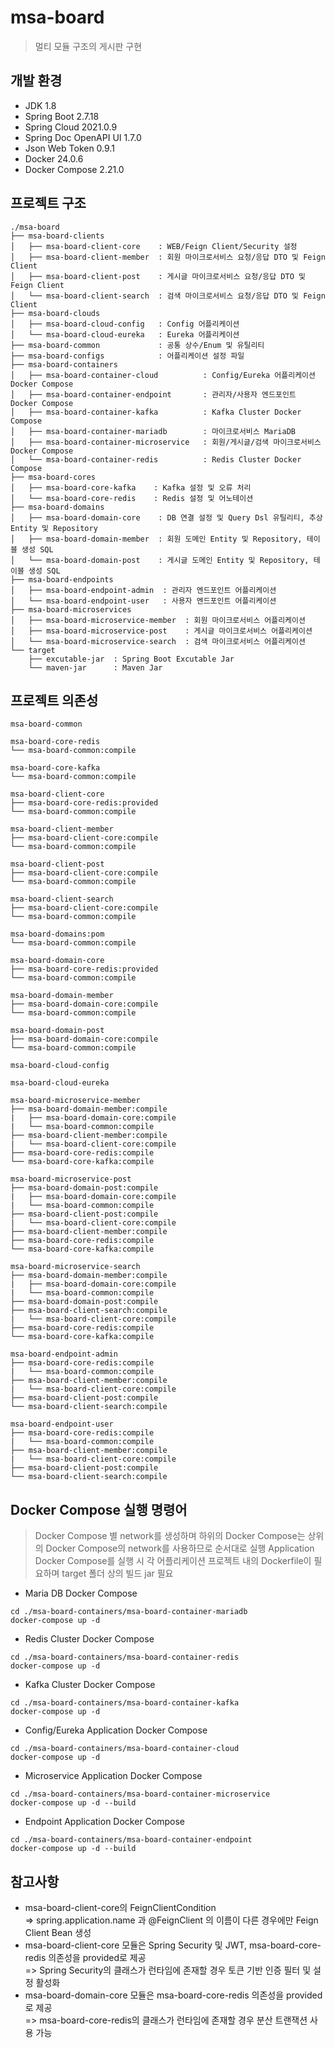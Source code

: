 # msa-board
> 멀티 모듈 구조의 게시판 구현 

## 개발 환경 
 - JDK 1.8
 - Spring Boot 2.7.18
 - Spring Cloud 2021.0.9
 - Spring Doc OpenAPI UI 1.7.0
 - Json Web Token 0.9.1
 - Docker 24.0.6
 - Docker Compose 2.21.0
 
## 프로젝트 구조 
```
./msa-board
├── msa-board-clients
│   ├── msa-board-client-core    : WEB/Feign Client/Security 설정     
│   ├── msa-board-client-member  : 회원 마이크로서비스 요청/응답 DTO 및 Feign Client 
│   ├── msa-board-client-post    : 게시글 마이크로서비스 요청/응답 DTO 및 Feign Client
│   └── msa-board-client-search  : 검색 마이크로서비스 요청/응답 DTO 및 Feign Client
├── msa-board-clouds
│   ├── msa-board-cloud-config   : Config 어플리케이션 
│   └── msa-board-cloud-eureka   : Eureka 어플리케이션 
├── msa-board-common             : 공통 상수/Enum 및 유틸리티 
├── msa-board-configs            : 어플리케이션 설정 파일 
├── msa-board-containers         
│   ├── msa-board-container-cloud          : Config/Eureka 어플리케이션 Docker Compose
│   ├── msa-board-container-endpoint       : 관리자/사용자 엔드포인트 Docker Compose
│   ├── msa-board-container-kafka          : Kafka Cluster Docker Compose
│   ├── msa-board-container-mariadb        : 마이크로서비스 MariaDB
│   ├── msa-board-container-microservice   : 회원/게시글/검색 마이크로서비스 Docker Compose
│   └── msa-board-container-redis          : Redis Cluster Docker Compose
├── msa-board-cores
│   ├── msa-board-core-kafka    : Kafka 설정 및 오류 처리 
│   └── msa-board-core-redis    : Redis 설정 및 어노테이션 
├── msa-board-domains
│   ├── msa-board-domain-core    : DB 연결 설정 및 Query Dsl 유틸리티, 추상 Entity 및 Repository
│   ├── msa-board-domain-member  : 회원 도메인 Entity 및 Repository, 테이블 생성 SQL
│   └── msa-board-domain-post    : 게시글 도메인 Entity 및 Repository, 테이블 생성 SQL
├── msa-board-endpoints
│   ├── msa-board-endpoint-admin  : 관리자 엔드포인트 어플리케이션 
│   └── msa-board-endpoint-user   : 사용자 엔드포인트 어플리케이션 
├── msa-board-microservices
│   ├── msa-board-microservice-member  : 회원 마이크로서비스 어플리케이션 
│   ├── msa-board-microservice-post    : 게시글 마이크로서비스 어플리케이션 
│   └── msa-board-microservice-search  : 검색 마이크로서비스 어플리케이션 
└── target
    ├── excutable-jar  : Spring Boot Excutable Jar 
    └── maven-jar      : Maven Jar
```

## 프로젝트 의존성 
```
msa-board-common

msa-board-core-redis
└── msa-board-common:compile

msa-board-core-kafka
└── msa-board-common:compile

msa-board-client-core
├── msa-board-core-redis:provided
└── msa-board-common:compile

msa-board-client-member
├── msa-board-client-core:compile
└── msa-board-common:compile

msa-board-client-post
├── msa-board-client-core:compile
└── msa-board-common:compile

msa-board-client-search
├── msa-board-client-core:compile
└── msa-board-common:compile

msa-board-domains:pom
└── msa-board-common:compile

msa-board-domain-core
├── msa-board-core-redis:provided
└── msa-board-common:compile

msa-board-domain-member
├── msa-board-domain-core:compile
└── msa-board-common:compile

msa-board-domain-post
├── msa-board-domain-core:compile
└── msa-board-common:compile

msa-board-cloud-config

msa-board-cloud-eureka

msa-board-microservice-member
├── msa-board-domain-member:compile
|   ├── msa-board-domain-core:compile
|   └── msa-board-common:compile
├── msa-board-client-member:compile
|   └── msa-board-client-core:compile
├── msa-board-core-redis:compile
└── msa-board-core-kafka:compile

msa-board-microservice-post
├── msa-board-domain-post:compile
|   ├── msa-board-domain-core:compile
|   └── msa-board-common:compile
├── msa-board-client-post:compile
|   └── msa-board-client-core:compile
├── msa-board-client-member:compile
├── msa-board-core-redis:compile
└── msa-board-core-kafka:compile

msa-board-microservice-search
├── msa-board-domain-member:compile
|   ├── msa-board-domain-core:compile
|   └── msa-board-common:compile
├── msa-board-domain-post:compile
├── msa-board-client-search:compile
|   └── msa-board-client-core:compile
├── msa-board-core-redis:compile
└── msa-board-core-kafka:compile

msa-board-endpoint-admin
├── msa-board-core-redis:compile
|   └── msa-board-common:compile
├── msa-board-client-member:compile
|   └── msa-board-client-core:compile
├── msa-board-client-post:compile
└── msa-board-client-search:compile

msa-board-endpoint-user
├── msa-board-core-redis:compile
|   └── msa-board-common:compile
├── msa-board-client-member:compile
|   └── msa-board-client-core:compile
├── msa-board-client-post:compile
└── msa-board-client-search:compile
```

## Docker Compose 실행 명령어
> Docker Compose 별 network를 생성하며 하위의 Docker Compose는 상위의 Docker Compose의 network를 사용하므로 순서대로 실행 
> Application Docker Compose를 실행 시 각 어플리케이션 프로젝트 내의 Dockerfile이 필요하며 target 폴더 상의 빌드 jar 필요  
 - Maria DB Docker Compose
```
cd ./msa-board-containers/msa-board-container-mariadb
docker-compose up -d 
```
 - Redis Cluster Docker Compose
```
cd ./msa-board-containers/msa-board-container-redis
docker-compose up -d 
```
 - Kafka Cluster Docker Compose
```
cd ./msa-board-containers/msa-board-container-kafka
docker-compose up -d 
```
 - Config/Eureka Application Docker Compose
```
cd ./msa-board-containers/msa-board-container-cloud
docker-compose up -d 
```
 - Microservice Application Docker Compose
```
cd ./msa-board-containers/msa-board-container-microservice
docker-compose up -d --build
```
 - Endpoint Application Docker Compose
```
cd ./msa-board-containers/msa-board-container-endpoint
docker-compose up -d --build
```

## 참고사항
 - msa-board-client-core의 FeignClientCondition <br>
   => spring.application.name 과 @FeignClient 의 이름이 다른 경우에만 Feign Client Bean 생성 
 - msa-board-client-core 모듈은 Spring Security 및 JWT, msa-board-core-redis 의존성을 provided로 제공 <br>
   => Spring Security의 클래스가 런타임에 존재할 경우 토큰 기반 인증 필터 및 설정 활성화 
 - msa-board-domain-core 모듈은 msa-board-core-redis 의존성을 provided로 제공 <br>
   => msa-board-core-redis의 클래스가 런타임에 존재할 경우 분산 트랜잭션 사용 가능  


